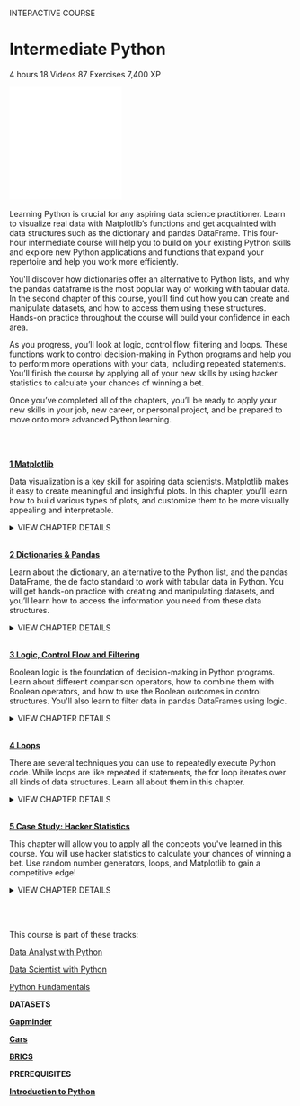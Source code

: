 INTERACTIVE COURSE
# Intermediate Python

4 hours
18 Videos
87 Exercises
7,400 XP

<img src="style-course-description.svg" width="200" height="200" alt="css-in-readme">

Learning Python is crucial for any aspiring data science practitioner. Learn to visualize real data with Matplotlib’s functions and get acquainted with data structures such as the dictionary and pandas DataFrame. This four-hour intermediate course will help you to build on your existing Python skills and explore new Python applications and functions that expand your repertoire and help you work more efficiently.

You'll discover how dictionaries offer an alternative to Python lists, and why the pandas dataframe is the most popular way of working with tabular data. In the second chapter of this course, you’ll find out how you can create and manipulate datasets, and how to access them using these structures. Hands-on practice throughout the course will build your confidence in each area.

As you progress, you’ll look at logic, control flow, filtering and loops. These functions work to control decision-making in Python programs and help you to perform more operations with your data, including repeated statements. You’ll finish the course by applying all of your new skills by using hacker statistics to calculate your chances of winning a bet.

Once you’ve completed all of the chapters, you’ll be ready to apply your new skills in your job, new career, or personal project, and be prepared to move onto more advanced Python learning.

<br><br>

[**1 Matplotlib**](https://github.com/Torregu/DataCamp/tree/main/Courses/Programming/Python/Intermediate%20Python/1%20Matplotlib)

Data visualization is a key skill for aspiring data scientists. Matplotlib makes it easy to create meaningful and insightful plots. In this chapter, you’ll learn how to build various types of plots, and customize them to be more visually appealing and interpretable.

<details>
<summary>VIEW CHAPTER DETAILS</summary>

  + Basic plots with Matplotlib ------------------------------------------------------------------------------------------------ 50 xp
  + Line plot (1) --------------------------------------------------------------------------------------------------------------- 100 xp
  + Line Plot (2): Interpretation ------------------------------------------------------------------------------------------------ 50 xp
  + Line plot (3) --------------------------------------------------------------------------------------------------------------- 100 xp
  + Scatter Plot (1) ------------------------------------------------------------------------------------------------------------ 100 xp
  + Scatter plot (2) ------------------------------------------------------------------------------------------------------------ 100 xp
  + Histogram ------------------------------------------------------------------------------------------------------------------ 50 xp
  + Build a histogram (1) ----------------------------------------------------------------------------------------------------- 100 xp
  + Build a histogram (2): bins ----------------------------------------------------------------------------------------------- 100 xp
  + Build a histogram (3): compare ------------------------------------------------------------------------------------------ 100 xp
  + Choose the right plot (1) -------------------------------------------------------------------------------------------------- 50 xp
  + Choose the right plot (2) -------------------------------------------------------------------------------------------------- 50 xp
  + Customization ------------------------------------------------------------------------------------------------------------- 50 xp
  + Labels --------------------------------------------------------------------------------------------------------------------- 100 xp
  + Ticks ---------------------------------------------------------------------------------------------------------------------- 100 xp
  + Sizes ---------------------------------------------------------------------------------------------------------------------- 100 xp
  + Colors --------------------------------------------------------------------------------------------------------------------- 100 xp
  + Additional Customizations ----------------------------------------------------------------------------------------------- 100 xp
  + Interpretation -------------------------------------------------------------------------------------------------------------- 50 xp
</details>

<br>

[**2 Dictionaries & Pandas**](https://github.com/Torregu/DataCamp/tree/main/Courses/Programming/Python/Intermediate%20Python/2%20Dictionaries%20%26%20Pandas)

Learn about the dictionary, an alternative to the Python list, and the pandas DataFrame, the de facto standard to work with tabular data in Python. You will get hands-on practice with creating and manipulating datasets, and you’ll learn how to access the information you need from these data structures.

<details>
<summary>VIEW CHAPTER DETAILS</summary>

  + Dictionaries, Part 1 --------------------------------------------------------------------------------------------------------- 50 xp
  + Motivation for dictionaries ----------------------------------------------------------------------------------------------- 100 xp
  + Create dictionary --------------------------------------------------------------------------------------------------------- 100 xp
  + Access dictionary --------------------------------------------------------------------------------------------------------- 100 xp
  + Dictionaries, Part 2 --------------------------------------------------------------------------------------------------------- 50 xp
  + Dictionary Manipulation (1) ---------------------------------------------------------------------------------------------- 100 xp
  + Dictionary Manipulation (2) ---------------------------------------------------------------------------------------------- 100 xp
  + Dictionariception --------------------------------------------------------------------------------------------------------- 100 xp
  + Pandas, Part 1 -------------------------------------------------------------------------------------------------------------- 50 xp
  + Dictionary to DataFrame (1) ---------------------------------------------------------------------------------------------- 100 xp
  + Dictionary to DataFrame (2) ---------------------------------------------------------------------------------------------- 100 xp
  + CSV to DataFrame (1) ----------------------------------------------------------------------------------------------------- 100 xp
  + CSV to DataFrame (2) ----------------------------------------------------------------------------------------------------- 100 xp
  + Pandas, Part 2 -------------------------------------------------------------------------------------------------------------- 50 xp
  + Square Brackets (1) ------------------------------------------------------------------------------------------------------- 100 xp
  + Square Brackets (2) ------------------------------------------------------------------------------------------------------- 100 xp
  + loc and iloc (1) ------------------------------------------------------------------------------------------------------------ 100 xp
  + loc and iloc (2) ------------------------------------------------------------------------------------------------------------ 100 xp
  + loc and iloc (3) ------------------------------------------------------------------------------------------------------------ 100 xp
</details>

<br>

[**3 Logic, Control Flow and Filtering**](https://github.com/Torregu/DataCamp/tree/main/Courses/Programming/Python/Intermediate%20Python/3%20Logic,%20Control%20Flow%20and%20Filtering)

Boolean logic is the foundation of decision-making in Python programs. Learn about different comparison operators, how to combine them with Boolean operators, and how to use the Boolean outcomes in control structures. You'll also learn to filter data in pandas DataFrames using logic.

<details>
<summary>VIEW CHAPTER DETAILS</summary>
  
  + Comparison Operators ---------------------------------------------------------------------------------------------------- 50 xp
  + Equality ------------------------------------------------------------------------------------------------------------------- 100 xp
  + Greater and less than ---------------------------------------------------------------------------------------------------- 100 xp
  + Compare arrays ---------------------------------------------------------------------------------------------------------- 100 xp
  + Boolean Operators -------------------------------------------------------------------------------------------------------- 50 xp
  + and, or, not (1) ----------------------------------------------------------------------------------------------------------- 100 xp
  + and, or, not (2) ------------------------------------------------------------------------------------------------------------ 50 xp
  + Boolean operators with NumPy ----------------------------------------------------------------------------------------- 100 xp
  + if, elif, else ----------------------------------------------------------------------------------------------------------------- 50 xp
  + Warmup ------------------------------------------------------------------------------------------------------------------- 50 xp
  + If -------------------------------------------------------------------------------------------------------------------------- 100 xp
  + Add else ------------------------------------------------------------------------------------------------------------------ 100 xp
  + Customize further: elif --------------------------------------------------------------------------------------------------- 100 xp
  + Filtering pandas DataFrames --------------------------------------------------------------------------------------------- 50 xp
  + Driving right (1) ---------------------------------------------------------------------------------------------------------- 100 xp
  + Driving right (2) ---------------------------------------------------------------------------------------------------------- 100 xp
  + Cars per capita (1) ------------------------------------------------------------------------------------------------------- 100 xp
  + Cars per capita (2) ------------------------------------------------------------------------------------------------------- 100 xp
</details>

<br>

[**4 Loops**](https://github.com/Torregu/DataCamp/tree/main/Courses/Programming/Python/Intermediate%20Python/4%20Loops)

There are several techniques you can use to repeatedly execute Python code. While loops are like repeated if statements, the for loop iterates over all kinds of data structures. Learn all about them in this chapter.

<details>
<summary>VIEW CHAPTER DETAILS</summary>

  + while loop ------------------------------------------------------------------------------------------------------------------ 50 xp
  + while: warming up --------------------------------------------------------------------------------------------------------- 50 xp
  + Basic while loop ---------------------------------------------------------------------------------------------------------- 100 xp
  + Add conditionals --------------------------------------------------------------------------------------------------------- 100 xp
  + for loop -------------------------------------------------------------------------------------------------------------------- 50 xp
  + Loop over a list ---------------------------------------------------------------------------------------------------------- 100 xp
  + Indexes and values (1) --------------------------------------------------------------------------------------------------- 100 xp
  + Indexes and values (2) --------------------------------------------------------------------------------------------------- 100 xp
  + Loop over list of lists ---------------------------------------------------------------------------------------------------- 100 xp
  + Loop Data Structures Part1 ---------------------------------------------------------------------------------------------- 50 xp
  + Loop over dictionary ---------------------------------------------------------------------------------------------------- 100 xp
  + Loop over NumPy array ------------------------------------------------------------------------------------------------- 100 xp
  + Loop Data Structures Part 2 ---------------------------------------------------------------------------------------------- 50 xp
  + Loop over DataFrame (1) ------------------------------------------------------------------------------------------------ 100 xp
  + Loop over DataFrame (2) ------------------------------------------------------------------------------------------------ 100 xp
  + Add column (1) ---------------------------------------------------------------------------------------------------------- 100 xp
  + Add column (2) ---------------------------------------------------------------------------------------------------------- 100 xp
</details>

<br>

[**5 Case Study: Hacker Statistics**](https://github.com/Torregu/DataCamp/tree/main/Courses/Programming/Python/Intermediate%20Python/5%20Case%20Study%20I%20Hacker%20Statistics)

This chapter will allow you to apply all the concepts you've learned in this course. You will use hacker statistics to calculate your chances of winning a bet. Use random number generators, loops, and Matplotlib to gain a competitive edge!

<details>
<summary>VIEW CHAPTER DETAILS</summary>

  + Random Numbers -------------------------------------------------------------------------------------------------------- 50 xp
  + Random float ------------------------------------------------------------------------------------------------------------ 100 xp
  + Roll the dice ------------------------------------------------------------------------------------------------------------- 100 xp
  + Determine your next move --------------------------------------------------------------------------------------------- 100 xp
  + Random Walk ------------------------------------------------------------------------------------------------------------ 50 xp
  + The next step ----------------------------------------------------------------------------------------------------------- 100 xp
  + How low can you go? -------------------------------------------------------------------------------------------------- 100 xp
  + Visualize the walk ------------------------------------------------------------------------------------------------------ 100 xp
  + Distribution -------------------------------------------------------------------------------------------------------------- 50 xp
  + Simulate multiple walks ------------------------------------------------------------------------------------------------ 100 xp
  + Visualize all walks ------------------------------------------------------------------------------------------------------ 100 xp
  + Implement clumsiness ------------------------------------------------------------------------------------------------- 100 xp
  + Plot the distribution --------------------------------------------------------------------------------------------------- 100 xp
  + Calculate the odds ------------------------------------------------------------------------------------------------------ 50 xp
</details>

<br><br>

This course is part of these tracks:

[Data Analyst with Python](https://github.com/Torregu/DataCamp/tree/main/Tracks/Career%20Tracks/Python/Data%20Analyst%20with%20Python)

[Data Scientist with Python](https://github.com/Torregu/DataCamp/tree/main/Tracks/Career%20Tracks/Python/Data%20Scientist%20with%20Python)

[Python Fundamentals](https://github.com/Torregu/DataCamp/tree/main/Tracks/Skill%20Tracks/Python/Python%20Fundamentals)

**DATASETS**

[**Gapminder**](https://github.com/Torregu/DataCamp/blob/main/Courses/Programming/Python/Intermediate%20Python/datasets/gapminder.csv?raw=true)

[**Cars**](https://github.com/Torregu/DataCamp/blob/main/Courses/Programming/Python/Intermediate%20Python/datasets/cars.csv?raw=true)

[**BRICS**](https://github.com/Torregu/DataCamp/blob/main/Courses/Programming/Python/Intermediate%20Python/datasets/brics.csv?raw=true)

**PREREQUISITES**

[**Introduction to Python**](https://github.com/Torregu/DataCamp/blob/main/Courses/Programming/Python/Introduction%20to%20Python)




